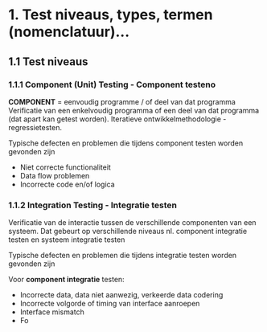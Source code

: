 # 1. Test niveaus, types, termen (nomenclatuur)...
## 1.1 Test niveaus
### 1.1.1 Component (Unit) Testing - Component testeno
**COMPONENT** = eenvoudig programme / of deel van dat programma
Verificatie van een enkelvoudig programma of een deel van dat programma (dat apart kan getest worden). Iteratieve ontwikkelmethodologie - regressietesten.

Typische defecten en problemen die tijdens component testen worden gevonden zijn
- Niet correcte functionaliteit
- Data flow problemen
- Incorrecte code en/of logica

### 1.1.2 Integration Testing - Integratie testen
Verificatie van de interactie tussen de verschillende componenten van een systeem. Dat gebeurt op verschillende niveaus nl. component integratie testen en systeem integratie testen

Typische defecten en problemen die tijdens integratie testen worden gevonden zijn

Voor **component integratie** testen:
- Incorrecte data, data niet aanwezig, verkeerde data codering
- Incorrecte volgorde of timing van interface aanroepen
- Interface mismatch
- Fo